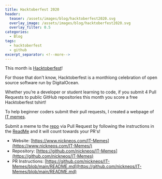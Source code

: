 ```yaml
---
title: Hacktoberfest 2020
header:
  teaser: /assets/images/blog/hacktoberfest2020.svg
  overlay_image: /assets/images/blog/hacktoberfest2020.svg
  overlay_filter: 0.5
categories:
  - Blog
tags:
  - hacktoberfest
  - github
excerpt_separator: <!--more-->
---
```


This month is [Hacktoberfest](https://hacktoberfest.digitalocean.com)!

For those that don't know, Hacktoberfest is a monthlong celebration of open source software run by DigitalOcean.

Whether you’re a developer or student learning to code, if you submit 4 Pull Requests to public GitHub repositories this month you score a free Hacktoberfest tshirt!

<!--more-->

To help beginner coders submit their pull requests, I created a webpage of [IT memes](https://www.nickneos.com/IT-Memes/).

Submit a meme to the [repo](https://github.com/nickneos/IT-Memes) via Pull Request by following the instructions in the [ReadMe](https://github.com/nickneos/IT-Memes/blob/main/README.md) and it will count towards your PR's!

* Website: [https://www.nickneos.com/IT-Memes](https://www.nickneos.com/IT-Memes/)
* Repository: [https://github.com/nickneos/IT-Memes](https://github.com/nickneos/IT-Memes)
* PR Instructions: [https://github.com/nickneos/IT-Memes/blob/main/README.md](https://github.com/nickneos/IT-Memes/blob/main/README.md)
